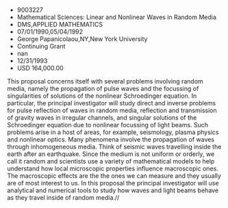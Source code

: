 
* 9003227
* Mathematical Sciences: Linear and Nonlinear Waves in Random Media
* DMS,APPLIED MATHEMATICS
* 07/01/1990,05/04/1992
* George Papanicolaou,NY,New York University
* Continuing Grant
* nan
* 12/31/1993
* USD 164,000.00

This proposal concerns itself with several problems involving random media,
namely the propagation of pulse waves and the focussing of singularities of
solutions of the nonlinear Schroedinger equation. In particular, the principal
investigator will study direct and inverse problems for pulse reflection of
waves in random media, reflection and transmission of gravity waves in irregular
channels, and singular solutions of the Schroedinger equation due to nonlinear
focussing of light beams. Such problems arise in a host of areas, for example,
seismology, plasma physics and nonlinear optics. Many phenomena involve the
propagation of waves through inhomogeneous media. Think of seismic waves
travelling inside the earth after an earthquake. Since the medium is not uniform
or orderly, we call it random and scientists use a variety of mathematical
models to help understand how local microscopic properties influence macroscopic
ones. The macroscopic effects are the the ones we can measure and they usually
are of most interest to us. In this proposal the principal investigator will use
analytical and numerical tools to study how waves and light beams behave as they
travel inside of random media.//
